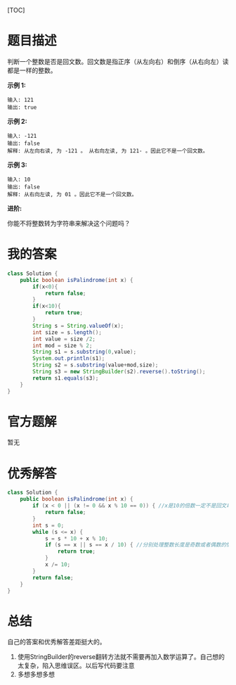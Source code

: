 [TOC]

# 题目描述

判断一个整数是否是回文数。回文数是指正序（从左向右）和倒序（从右向左）读都是一样的整数。

**示例 1:**

```
输入: 121
输出: true
```

**示例 2:**

```
输入: -121
输出: false
解释: 从左向右读, 为 -121 。 从右向左读, 为 121- 。因此它不是一个回文数。
```

**示例 3:**

```
输入: 10
输出: false
解释: 从右向左读, 为 01 。因此它不是一个回文数。
```

**进阶:**

你能不将整数转为字符串来解决这个问题吗？

# 我的答案

```java
class Solution {
    public boolean isPalindrome(int x) {
        if(x<0){
            return false;
        }
        if(x<10){
            return true;
        }
        String s = String.valueOf(x);
        int size = s.length();
        int value = size /2;
        int mod = size % 2;
        String s1 = s.substring(0,value);
        System.out.println(s1);
        String s2 = s.substring(value+mod,size);
        String s3 = new StringBuilder(s2).reverse().toString();
        return s1.equals(s3);
    }
}
```

# 官方题解

暂无

# 优秀解答

```java
class Solution {
    public boolean isPalindrome(int x) {
        if (x < 0 || (x != 0 && x % 10 == 0)) { //x是10的倍数一定不是回文串
            return false;
        }
        int s = 0;
        while (s <= x) {
            s = s * 10 + x % 10;
            if (s == x || s == x / 10) { //分别处理整数长度是奇数或者偶数的情况
                return true;
            }
            x /= 10;
        }
        return false;
    }
}
```

# 总结

自己的答案和优秀解答差距挺大的。

1. 使用StringBuilder的reverse翻转方法就不需要再加入数学运算了。自己想的太复杂，陷入思维误区。以后写代码要注意
2. 多想多想多想